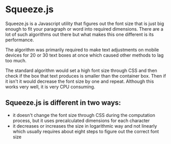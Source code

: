 # Squeeze.js

Squeeze.js is a Javascript utility that figures out the font size that is just big enough to fit your paragraph or word into required dimensions. There are a lot of such algorithms out there but what makes this one different is its performance.

The algorithm was primarily required to make text adjustments on mobile devices for 20 or 30 text boxes at once which caused other methods to lag too much.

The standard algorithm would set a high font size through CSS and then check if the box that text produces is smaller than the container box. Then if it isn't it would decrease the font size by one and repeat. Although this works very well, it is very CPU consuming.

## Squeeze.js is different in two ways:

 - it doesn't change the font size through CSS during the computation process, but it uses precalculated dimensions for each character
 - it decreases or increases the size in logarithmic way and not linearly which usually requires about eight steps to figure out the correct font size
